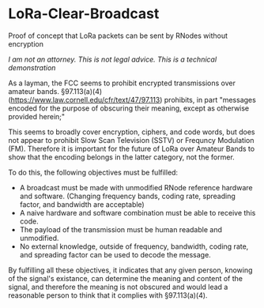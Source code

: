 # LoRa-Clear-Broadcast
Proof of concept that LoRa packets can be sent by RNodes without encryption

*I am not an attorney. This is not legal advice. This is a technical demonstration*

As a layman, the FCC seems to prohibit encrypted transmissions over amateur bands. §97.113(a)(4) (https://www.law.cornell.edu/cfr/text/47/97.113) prohibits, in part "messages encoded for the purpose of obscuring their meaning, except as otherwise provided herein;"

This seems to broadly cover encryption, ciphers, and code words, but does not appear to prohibit Slow Scan Television (SSTV) or Frequncy Modulation (FM). Therefore it is important for the future of LoRa over Amateur Bands to show that the encoding belongs in the latter category, not the former.

To do this, the following objectives must be fulfilled:
* A broadcast must be made with unmodified RNode reference hardware and software. (Changing frequency bands, coding rate, spreading factor, and bandwidth are acceptable)
* A naive hardware and software combination must be able to receive this code.
* The payload of the transmission must be human readable and unmodified.
* No external knowledge, outside of frequency, bandwidth, coding rate, and spreading factor can be used to decode the message.

By fulfilling all these objectives, it indicates that any given person, knowing of the signal's existance, can determine the meaning and content of the signal, and therefore the meaning is not obscured and would lead a reasonable person to think that it complies with §97.113(a)(4).
